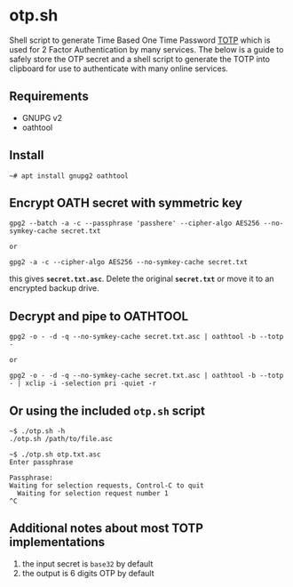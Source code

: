 # otp.sh
Shell script to generate Time Based One Time Password [TOTP](https://en.wikipedia.org/wiki/Time-based_One-time_Password_algorithm) which is used for 2 Factor Authentication by many services.
The below is a guide to safely store the OTP secret and a shell script to generate the TOTP into clipboard for use to authenticate with many online services.



## Requirements
- GNUPG v2
- oathtool

## Install
```shell
~# apt install gnupg2 oathtool
```

## Encrypt OATH secret with symmetric key
```shell
gpg2 --batch -a -c --passphrase 'passhere' --cipher-algo AES256 --no-symkey-cache secret.txt

or

gpg2 -a -c --cipher-algo AES256 --no-symkey-cache secret.txt
```
  
this gives **`secret.txt.asc`**.  Delete the original **`secret.txt`** or move it to an encrypted backup drive.

## Decrypt and pipe to OATHTOOL
```shell
gpg2 -o - -d -q --no-symkey-cache secret.txt.asc | oathtool -b --totp -

or

gpg2 -o - -d -q --no-symkey-cache secret.txt.asc | oathtool -b --totp - | xclip -i -selection pri -quiet -r 
``` 
  
## Or using the included **`otp.sh`** script
```shell
~$ ./otp.sh -h
./otp.sh /path/to/file.asc

~$ ./otp.sh otp.txt.asc 
Enter passphrase

Passphrase: 
Waiting for selection requests, Control-C to quit
  Waiting for selection request number 1
^C
```

## Additional notes about most TOTP implementations
1. the input secret is `base32` by default
2. the output is 6 digits OTP by default

